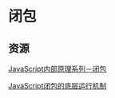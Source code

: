 # 闭包

## 资源
[JavaScript内部原理系列－闭包](http://cloudbbs.org/forum.php?mod=viewthread&tid=30519)

[JavaScript闭包的底层运行机制](http://blog.leapoahead.com/2015/09/15/js-closure/)